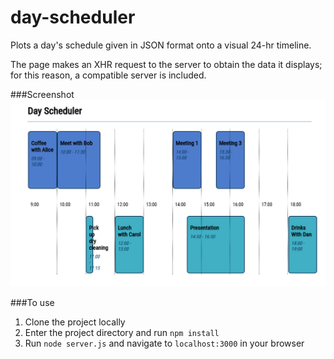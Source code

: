# day-scheduler
Plots a day's schedule given in JSON format onto a visual 24-hr timeline.

The page makes an XHR request to the server to obtain the data it displays; for this reason, a compatible server is included.

###Screenshot
![](https://github.com/SpaceToastCoastToCoast/day-scheduler/blob/master/screenshot.png)

###To use

1. Clone the project locally
2. Enter the project directory and run `npm install`
3. Run `node server.js` and navigate to `localhost:3000` in your browser